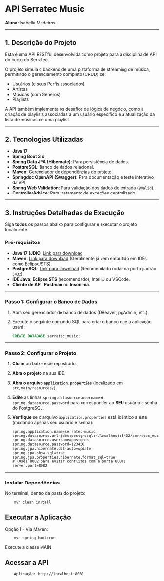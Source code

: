 # API Serratec Music

**Aluna:** Isabella Medeiros

---

## 1. Descrição do Projeto

Esta é uma API RESTful desenvolvida como projeto para a disciplina de API do curso do Serratec.

O projeto simula o backend de uma plataforma de streaming de música, permitindo o gerenciamento completo (CRUD) de:
* Usuários (e seus Perfis associados)
* Artistas
* Músicas (com Gêneros)
* Playlists

A API também implementa os desafios de lógica de negócio, como a criação de playlists associadas a um usuário específico e a atualização da lista de músicas de uma playlist.

---

## 2. Tecnologias Utilizadas

* **Java 17**
* **Spring Boot 3.x**
* **Spring Data JPA (Hibernate)**: Para persistência de dados.
* **PostgreSQL**: Banco de dados relacional.
* **Maven**: Gerenciador de dependências do projeto.
* **Springdoc OpenAPI (Swagger)**: Para documentação e teste interativo da API.
* **Spring Web Validation**: Para validação dos dados de entrada (`@Valid`).
* **ControllerAdvice**: Para tratamento de exceções centralizado.

---

## 3. Instruções Detalhadas de Execução

Siga **todos** os passos abaixo para configurar e executar o projeto localmente.

### Pré-requisitos

* **Java 17 (JDK)**: [Link para download](https://www.oracle.com/java/technologies/javase/jdk17-archive-downloads.html)
* **Maven**: [Link para download](https://maven.apache.org/download.cgi) (Geralmente já vem embutido em IDEs como Eclipse/STS).
* **PostgreSQL**: [Link para download](https://www.postgresql.org/download/) (Recomendado rodar na porta padrão `5432`).
* **IDE Java**: **Eclipse STS** (recomendado), IntelliJ ou VSCode.
* **Cliente de API**: **Postman** ou **Insomnia**.

---

### Passo 1: Configurar o Banco de Dados

1.  Abra seu gerenciador de banco de dados (DBeaver, pgAdmin, etc.).
2.  Execute o seguinte comando SQL para criar o banco que a aplicação usará:

    ```sql
    CREATE DATABASE serratec_music;
    ```

---

### Passo 2: Configurar o Projeto

1.  **Clone** ou baixe este repositório.
2.  **Abra o projeto** na sua IDE.
3.  **Abra o arquivo `application.properties`** (localizado em `src/main/resources/`).
4.  **Edite** as linhas `spring.datasource.username` e `spring.datasource.password` para corresponder ao **SEU** usuário e senha do PostgreSQL.
5.  **Verifique** se o arquivo `application.properties` está idêntico a este (mudando apenas seu usuário e senha):

    ```properties
    spring.application.name=serratec-music
    spring.datasource.url=jdbc:postgresql://localhost:5432/serratec_music
    spring.datasource.username=postgres
    spring.datasource.password=123456
    spring.jpa.hibernate.ddl-auto=update
    spring.jpa.show-sql=true
    spring.jpa.properties.hibernate.format_sql=true
    # (Usei 8082 para evitar conflitos com a porta 8080)
    server.port=8082
    ```
---

### Instalar Dependências
No terminal, dentro da pasta do projeto:

```
    mvn clean install
```

## Executar a Aplicação
Opção 1 - Via Maven:
```
    mvn spring-boot:run
```

Execute a classe MAIN


## Acessar a API
```
    Aplicação: http://localhost:8082
```
